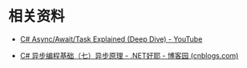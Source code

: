 # 相关资料

- [C# Async/Await/Task Explained (Deep Dive) - YouTube](https://www.youtube.com/watch?v=il9gl8MH17s)

- [C# 异步编程基础（七）异步原理 - .NET好耶 - 博客园 (cnblogs.com)](https://www.cnblogs.com/zzy-tongzhi-cnblog/p/14393420.html)

